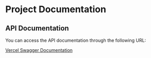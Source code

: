 
# Project Documentation

## API Documentation
You can access the API documentation through the following URL:

[Vercel Swagger Documentation](https://sanberbe60-indah.vercel.app/docs)